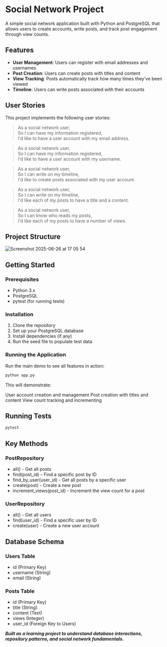 # Social Network Project

A simple social network application built with Python and PostgreSQL that allows users to create accounts, write posts, and track post engagement through view counts.

## Features

- **User Management**: Users can register with email addresses and usernames
- **Post Creation**: Users can create posts with titles and content
- **View Tracking**: Posts automatically track how many times they've been viewed
- **Timeline**: Users can write posts associated with their accounts

## User Stories

This project implements the following user stories:

> As a social network user,  
> So I can have my information registered,  
> I'd like to have a user account with my email address.

> As a social network user,  
> So I can have my information registered,  
> I'd like to have a user account with my username.

> As a social network user,  
> So I can write on my timeline,  
> I'd like to create posts associated with my user account.

> As a social network user,  
> So I can write on my timeline,  
> I'd like each of my posts to have a title and a content.

> As a social network user,  
> So I can know who reads my posts,  
> I'd like each of my posts to have a number of views.

## Project Structure
![Screenshot 2025-06-26 at 17 05 54](https://github.com/user-attachments/assets/3b94e2de-5096-4903-a95a-bdc0e5979fe8)

## Getting Started

### Prerequisites

- Python 3.x
- PostgreSQL
- pytest (for running tests)

### Installation

1. Clone the repository
2. Set up your PostgreSQL database
3. Install dependencies (if any)
4. Run the seed file to populate test data

### Running the Application

Run the main demo to see all features in action:

```bash
python app.py
```

This will demonstrate:

User account creation and management
Post creation with titles and content
View count tracking and incrementing

## Running Tests
```bash
pytest
```


## Key Methods
### PostRepository
- all() - Get all posts
- find(post_id) - Find a specific post by ID
- find_by_user(user_id) - Get all posts by a specific user
- create(post) - Create a new post
- increment_views(post_id) - Increment the view count for a post

### UserRepository
- all() - Get all users
- find(user_id) - Find a specific user by ID
- create(user) - Create a new user account

## Database Schema
### Users Table
- id (Primary Key)
- username (String)
- email (String)

### Posts Table
- id (Primary Key)
- title (String)
- content (Text)
- views (Integer)
- user_id (Foreign Key to Users)

___Built as a learning project to understand database interactions, repository patterns, and social network fundamentals.___
